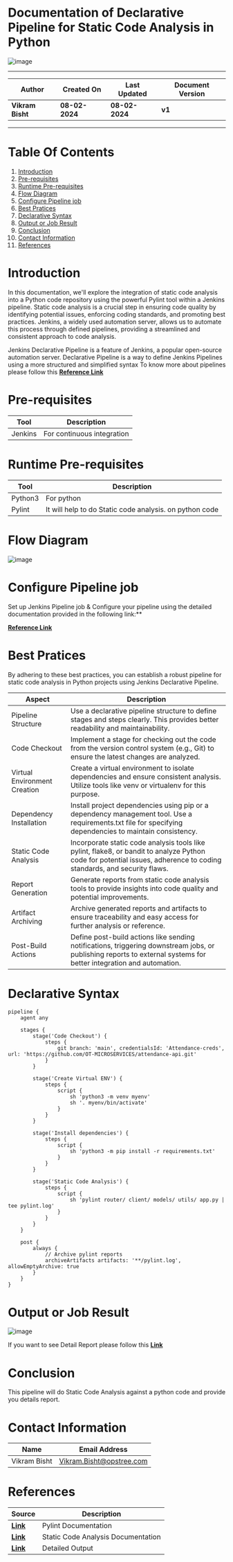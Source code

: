 # Documentation of Declarative Pipeline for Static Code Analysis in Python

![image](https://github.com/avengers-p7/Documentation/assets/79625874/5419d5c8-ee87-4c28-9894-af831e8aba84)


***

| **Author** | **Created On** | **Last Updated** | **Document Version** |
| ---------- | -------------- | ---------------- | -------------------- |
| **Vikram Bisht** | **08-02-2024** | **08-02-2024** | **v1** |

***
# Table Of Contents

1. [Introduction](#Introduction)
2. [Pre-requisites](#Pre-requisites)
3. [Runtime Pre-requisites](#Runtime-Pre-requisites)
4. [Flow Diagram](#Flow-diagram)
5. [Configure Pipeline job](#Configure-Pipeline-job)
6. [Best Pratices](#Best-Pratices)
7. [Declarative Syntax](#Declarative-Syntax)
8. [Output or Job Result](#Output-or-Job-Result)
9. [Conclusion](#conclusion)
10. [Contact Information](#contact-information)
11. [References](#References)


# Introduction


In this documentation, we'll explore the integration of static code analysis into a Python code repository using the powerful Pylint tool within a Jenkins pipeline. Static code analysis is a crucial step in ensuring code quality by identifying potential issues, enforcing coding standards, and promoting best practices. Jenkins, a widely used automation server, allows us to automate this process through defined pipelines, providing a streamlined and consistent approach to code analysis.

Jenkins Declarative Pipeline is a feature of Jenkins, a popular open-source automation server. Declarative Pipeline is a way to define Jenkins Pipelines using a more structured and simplified syntax To know more about pipelines please follow this **[Reference Link](https://github.com/avengers-p7/Documentation/blob/main/Application_CI/Implementation/GenericDoc/jenkinsPipeline.md
)**

# Pre-requisites

| **Tool**   | **Description**            | 
| ---------- | -------------------------  | 
| Jenkins    | For continuous integration | 


# Runtime Pre-requisites

| **Tool**   | **Description**                                         | 
| ---------- | -------------------------                               | 
| Python3    | For python                                              | 
| Pylint     | It will help to do Static code analysis. on python code |


# Flow Diagram

![image](https://github.com/avengers-p7/Documentation/assets/79625874/2492a83d-bd29-4682-bb94-974fbaedca77)

# Configure Pipeline job

Set up Jenkins Pipeline job & Configure your pipeline using the detailed documentation provided in the following link:**

**[Reference Link](https://github.com/avengers-p7/Documentation/blob/main/Application_CI/Implementation/GenericDoc/pipelinePOC.md)**

# Best Pratices

By adhering to these best practices, you can establish a robust pipeline for static code analysis in Python projects using Jenkins Declarative Pipeline.

| **Aspect**                | **Description**                                         | 
| ----------                | -------------------------                               | 
| Pipeline Structure	    | Use a declarative pipeline structure to define stages and steps clearly. This provides better readability and maintainability. | 
| Code Checkout             | Implement a stage for checking out the code from the version control system (e.g., Git) to ensure the latest changes are analyzed. |
| Virtual Environment Creation    | Create a virtual environment to isolate dependencies and ensure consistent analysis. Utilize tools like venv or virtualenv for this purpose. |
| Dependency Installation    | Install project dependencies using pip or a dependency management tool. Use a requirements.txt file for specifying dependencies to maintain consistency. |
| Static Code Analysis    | Incorporate static code analysis tools like pylint, flake8, or bandit to analyze Python code for potential issues, adherence to coding standards, and security flaws. |
| Report Generation    | Generate reports from static code analysis tools to provide insights into code quality and potential improvements. |
| Artifact Archiving   | Archive generated reports and artifacts to ensure traceability and easy access for further analysis or reference. |
| Post-Build Actions   | Define post-build actions like sending notifications, triggering downstream jobs, or publishing reports to external systems for better integration and automation. | 



# Declarative Syntax
```
pipeline {
    agent any

    stages {
        stage('Code Checkout') {
            steps {
                git branch: 'main', credentialsId: 'Attendance-creds', url: 'https://github.com/OT-MICROSERVICES/attendance-api.git'
            }
        }

        stage('Create Virtual ENV') {
            steps {
                script {
                    sh 'python3 -m venv myenv'
                    sh '. myenv/bin/activate'
                }
            }
        }

        stage('Install dependencies') {
            steps {
                script {
                    sh 'python3 -m pip install -r requirements.txt'
                }
            }
        }

        stage('Static Code Analysis') {
            steps {
                script {
                    sh 'pylint router/ client/ models/ utils/ app.py | tee pylint.log'
                }
            }
        }
    }

    post {
        always {
            // Archive pylint reports
            archiveArtifacts artifacts: '**/pylint.log', allowEmptyArchive: true
        }
    }
}
```
# Output or Job Result

![image](https://github.com/avengers-p7/Documentation/assets/79625874/e2532ce3-7ad7-4867-8e23-22941f91a1f9)

If you want to see Detail Report please follow this **[Link](https://github.com/avengers-p7/Documentation/blob/main/Application_CI/Implementation/Python%20CI/Static%20Code%20Analysis/Scripted%20Pipeline/pylint.log)**

# Conclusion
This pipeline will do Static Code Analysis against a python code and provide you details report.

# Contact Information

|  Name                     |        	Email Address         |
| ------------              | --------------------------------|
| Vikram Bisht              |  Vikram.Bisht@opstree.com       |  

# References

|  Source                                                                                 |        Description      |
| ------------                                                                            | ----------------------- |
|  **[Link](https://pylint.readthedocs.io/en/stable/)**                                               | Pylint Documentation    |  
|**[Link](https://github.com/avengers-p7/Documentation/blob/main/Application_CI/Design/04-%20Python%20CI%20Checks/Static%20code%20analysis(Python%20CI%20Checks).md )**                  | Static Code Analysis Documentation    |
|  **[Link](https://github.com/avengers-p7/Documentation/blob/main/Application_CI/Implementation/Python%20CI/Static%20Code%20Analysis/Scripted%20Pipeline/pylint.log)**                                               | Detailed Output    | 



